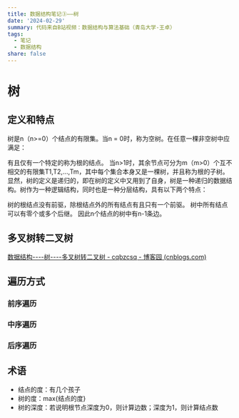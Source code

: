 ```yaml
---
title: 数据结构笔记③——树
date: '2024-02-29'
summary: 代码来自B站视频：数据结构与算法基础（青岛大学-王卓）
tags:
  - 笔记
  - 数据结构
share: false
---
```


# **树**

## **定义和特点**

树是n（n>=0）个结点的有限集。当n = 0时，称为空树。在任意一棵非空树中应满足：

有且仅有一个特定的称为根的结点。
当n>1时，其余节点可分为m（m>0）个互不相交的有限集T1,T2,…,Tm，其中每个集合本身又是一棵树，并且称为根的子树。
显然，树的定义是递归的，即在树的定义中又用到了自身，树是一种递归的数据结构。树作为一种逻辑结构，同时也是一种分层结构，具有以下两个特点：

树的根结点没有前驱，除根结点外的所有结点有且只有一个前驱。
树中所有结点可以有零个或多个后继。
因此n个结点的树中有n-1条边。

## 多叉树转二叉树

[数据结构----树----多叉树转二叉树 - cqbzcsq - 博客园 (cnblogs.com)](https://www.cnblogs.com/cqbzcsq/p/12903878.html)

## 遍历方式

### 前序遍历



### 中序遍历

### 后序遍历

## 术语

- 结点的度：有几个孩子
- 树的度：max{结点的度}
- 树的深度：若说明根节点深度为0，则计算边数；深度为1，则计算结点数
